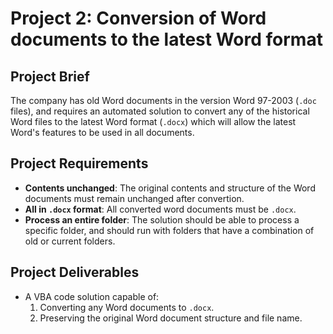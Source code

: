 # Project 2: Conversion of Word documents to the latest Word format

## Project Brief
The company has old Word documents in the version Word 97-2003 (`.doc` files), and requires an automated solution to convert any of the historical Word files to the latest Word format (`.docx`) which will allow the latest Word's features to be used in all documents.

## Project Requirements
- **Contents unchanged**: The original contents and structure of the Word documents must remain unchanged after convertion.
- **All in `.docx` format**: All converted word documents must be `.docx`.
- **Process an entire folder**: The solution should be able to process a specific folder, and should run with folders that have a combination of old or current folders.

## Project Deliverables
- A VBA code solution capable of:
  1. Converting any Word documents to `.docx`.
  2. Preserving the original Word document structure and file name.
